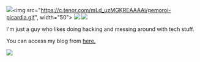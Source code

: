<img src="https://readme-typing-svg.herokuapp.com?lines=Hello+there+stranger+%F0%9F%91%8B"><img src="https://c.tenor.com/mLd_uzMGKREAAAAi/gemoroi-picardia.gif", width="50">
<img src="https://github-readme-stats.vercel.app/api?username=1do7&theme=synthwave&show_icons=true">
<img src="https://github-readme-stats.vercel.app/api/top-langs/?username=1do7&layout=compact&theme=synthwave">
<p>I'm just a guy who likes doing hacking and messing around with tech stuff.</p>
<p>You can access my blog from <a href="http://1do7.github.io/">here.</a></p>
<img src="https://c.tenor.com/G465PtI9pbYAAAAM/critical-ops-we-do-a-little-trolling.gif">
